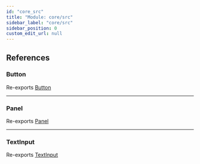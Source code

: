 ```yaml
---
id: "core_src"
title: "Module: core/src"
sidebar_label: "core/src"
sidebar_position: 0
custom_edit_url: null
---
```


## References

### Button

Re-exports [Button](core_src_Button.md#button)

___

### Panel

Re-exports [Panel](core_src_Panel.md#panel)

___

### TextInput

Re-exports [TextInput](core_src_TextInput.md#textinput)
